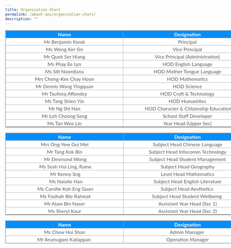```yaml
---
title: Organisation Chart
permalink: /about-aes/organisation-chart/
description: ""
---
```

<table style="margin: 0px; outline: 0px; padding: 0px; border-collapse: collapse; border: 1px solid rgb(170, 170, 170); color: rgb(88, 89, 91); font-family: Lato, sans-serif; font-size: 16px; font-style: normal; font-variant-ligatures: normal; font-variant-caps: normal; font-weight: 400; letter-spacing: normal; orphans: 2; text-align: left; text-transform: none; white-space: normal; widows: 2; word-spacing: 0px; -webkit-text-stroke-width: 0px; background-color: rgb(255, 255, 255); text-decoration-thickness: initial; text-decoration-style: initial; text-decoration-color: initial; width: 800px;" class="iveo_table ives_tab_simple3" cellpadding="0" cellspacing="0" border="1"><tbody style="margin: 0px; outline: 0px; padding: 0px;"><tr style="margin: 0px; outline: 0px; padding: 0px; background-color: rgb(5, 142, 249); color: white;"><td style="margin: 0px; outline: 0px; padding: 2px; text-align: center; border: 1px solid rgb(170, 170, 170); width: 400px;"><b style="margin: 0px; outline: 0px; padding: 0px;">Name</b></td><td style="margin: 0px; outline: 0px; padding: 2px; text-align: center; border: 1px solid rgb(170, 170, 170); width: 434px;"><b style="margin: 0px; outline: 0px; padding: 0px;">Designation</b></td></tr><tr style="margin: 0px; outline: 0px; padding: 0px;"><td style="margin: 0px; outline: 0px; padding: 2px; text-align: center; border: 1px solid rgb(170, 170, 170);">Mr Benjamin Kwok</td><td style="margin: 0px; outline: 0px; padding: 2px; text-align: center; border: 1px solid rgb(170, 170, 170);">Principal</td></tr><tr style="margin: 0px; outline: 0px; padding: 0px;"><td style="margin: 0px; outline: 0px; padding: 2px; text-align: center; border: 1px solid rgb(170, 170, 170);">Ms Wong Ker Sin</td><td style="margin: 0px; outline: 0px; padding: 2px; text-align: center; border: 1px solid rgb(170, 170, 170);">Vice Principal</td></tr><tr style="margin: 0px; outline: 0px; padding: 0px;"><td style="margin: 0px; outline: 0px; padding: 2px; text-align: center; border: 1px solid rgb(170, 170, 170);">Mr Quek Ser Hiang</td><td style="margin: 0px; outline: 0px; padding: 2px; text-align: center; border: 1px solid rgb(170, 170, 170);">Vice Principal (Administration)</td></tr><tr style="margin: 0px; outline: 0px; padding: 0px;"><td style="margin: 0px; outline: 0px; padding: 2px; text-align: center; border: 1px solid rgb(170, 170, 170);">Ms Phay Ee Lyn</td><td style="margin: 0px; outline: 0px; padding: 2px; text-align: center; border: 1px solid rgb(170, 170, 170);">HOD English Language</td></tr><tr style="margin: 0px; outline: 0px; padding: 0px;"><td style="margin: 0px; outline: 0px; padding: 2px; text-align: center; border: 1px solid rgb(170, 170, 170);">Ms Siti Noordiana</td><td style="margin: 0px; outline: 0px; padding: 2px; text-align: center; border: 1px solid rgb(170, 170, 170);">HOD Mother Tongue Language</td></tr><tr style="margin: 0px; outline: 0px; padding: 0px;"><td style="margin: 0px; outline: 0px; padding: 2px; text-align: center; border: 1px solid rgb(170, 170, 170);">Mrs Chong-Kee Chay Hoon</td><td style="margin: 0px; outline: 0px; padding: 2px; text-align: center; border: 1px solid rgb(170, 170, 170);">HOD Mathematics</td></tr><tr style="margin: 0px; outline: 0px; padding: 0px;"><td style="margin: 0px; outline: 0px; padding: 2px; text-align: center; border: 1px solid rgb(170, 170, 170);">Mr Dennis Wang Yingquan</td><td style="margin: 0px; outline: 0px; padding: 2px; text-align: center; border: 1px solid rgb(170, 170, 170);">HOD Science</td></tr><tr style="margin: 0px; outline: 0px; padding: 0px;"><td style="margin: 0px; outline: 0px; padding: 2px; text-align: center; border: 1px solid rgb(170, 170, 170);">Mr Taufeeq Affandey</td><td style="margin: 0px; outline: 0px; padding: 2px; text-align: center; border: 1px solid rgb(170, 170, 170);">HOD Craft &amp; Technology</td></tr><tr style="margin: 0px; outline: 0px; padding: 0px;"><td style="margin: 0px; outline: 0px; padding: 2px; text-align: center; border: 1px solid rgb(170, 170, 170); style=">Ms Tang Shien Yin</td><td style="margin: 0px; outline: 0px; padding: 2px; text-align: center; border: 1px solid rgb(170, 170, 170);">HOD Humanities</td></tr><tr style="margin: 0px; outline: 0px; padding: 0px;"><td style="margin: 0px; outline: 0px; padding: 2px; text-align: center; border: 1px solid rgb(170, 170, 170);">Mr Ng Shi Han</td><td style="margin: 0px; outline: 0px; padding: 2px; text-align: center; border: 1px solid rgb(170, 170, 170);">&nbsp;HOD Character &amp; Citizenship Education</td></tr><tr style="margin: 0px; outline: 0px; padding: 0px;"><td style="margin: 0px; outline: 0px; padding: 2px; text-align: center; border: 1px solid rgb(170, 170, 170);">Mr Loh Choong Seng</td><td style="margin: 0px; outline: 0px; padding: 2px; text-align: center; border: 1px solid rgb(170, 170, 170);">School Staff Developer</td></tr><tr style="margin: 0px; outline: 0px; padding: 0px;"><td style="margin: 0px; outline: 0px; padding: 2px; text-align: center; border: 1px solid rgb(170, 170, 170);">Ms Tan Wee Lin</td><td style="margin: 0px; outline: 0px; padding: 2px; text-align: center; border: 1px solid rgb(170, 170, 170);">Year Head (Upper Sec)</td></tr><tr style="margin: 0px; outline: 0px; padding: 0px;"></tr></tbody></table>

<br>

<table style="margin: 0px; outline: 0px; padding: 0px; border-collapse: collapse; border: 1px solid rgb(170, 170, 170); color: rgb(88, 89, 91); font-family: Lato, sans-serif; font-size: 16px; font-style: normal; font-variant-ligatures: normal; font-variant-caps: normal; font-weight: 400; letter-spacing: normal; orphans: 2; text-align: left; text-transform: none; white-space: normal; widows: 2; word-spacing: 0px; -webkit-text-stroke-width: 0px; background-color: rgb(255, 255, 255); text-decoration-thickness: initial; text-decoration-style: initial; text-decoration-color: initial; width: 800px;" class="iveo_table ives_tab_simple3" cellpadding="0" cellspacing="0" border="1"><tbody style="margin: 0px; outline: 0px; padding: 0px;"><tr style="margin: 0px; outline: 0px; padding: 0px; background-color: rgb(5, 142, 249); color: white;"><td style="margin: 0px; outline: 0px; padding: 2px; text-align: center; border: 1px solid rgb(170, 170, 170); width: 410px;"><b style="margin: 0px; outline: 0px; padding: 0px;">Name</b></td><td style="margin: 0px; outline: 0px; padding: 2px; text-align: center; border: 1px solid rgb(170, 170, 170); width: 443px;"><b style="margin: 0px; outline: 0px; padding: 0px;">Designation</b></td></tr><tr style="margin: 0px; outline: 0px; padding: 0px;"><td style="margin: 0px; outline: 0px; padding: 2px; text-align: center; border: 1px solid rgb(170, 170, 170);">Mrs Ong-Yew Gui Mei</td><td style="margin: 0px; outline: 0px; padding: 2px; text-align: center; border: 1px solid rgb(170, 170, 170);">Subject Head Chinese Language</td></tr><tr style="margin: 0px; outline: 0px; padding: 0px;"><td style="margin: 0px; outline: 0px; padding: 2px; text-align: center; border: 1px solid rgb(170, 170, 170);">Mr Tang Kok Bin</td><td style="margin: 0px; outline: 0px; padding: 2px; text-align: center; border: 1px solid rgb(170, 170, 170);">Subject Head Infocomm Technology</td></tr><tr style="margin: 0px; outline: 0px; padding: 0px;"><td style="margin: 0px; outline: 0px; padding: 2px; text-align: center; border: 1px solid rgb(170, 170, 170);">&nbsp;Mr Desmond Wong</td><td style="margin: 0px; outline: 0px; padding: 2px; text-align: center; border: 1px solid rgb(170, 170, 170);">Subject Head Student Management</td></tr><tr style="margin: 0px; outline: 0px; padding: 0px;"><td style="margin: 0px; outline: 0px; padding: 2px; text-align: center; border: 1px solid rgb(170, 170, 170);">&nbsp;Ms Seah Hui Ling, Raine</td><td style="margin: 0px; outline: 0px; padding: 2px; text-align: center; border: 1px solid rgb(170, 170, 170);">Subject Head Geography</td></tr><tr style="margin: 0px; outline: 0px; padding: 0px;"><td style="margin: 0px; outline: 0px; padding: 2px; text-align: center; border: 1px solid rgb(170, 170, 170);">&nbsp;Mr Kenny Sng</td><td style="margin: 0px; outline: 0px; padding: 2px; text-align: center; border: 1px solid rgb(170, 170, 170);">Level Head Mathematics</td></tr><tr style="margin: 0px; outline: 0px; padding: 0px;"><td style="margin: 0px; outline: 0px; padding: 2px; text-align: center; border: 1px solid rgb(170, 170, 170);">&nbsp;&nbsp;Ms Natalie Han</td><td style="margin: 0px; outline: 0px; padding: 2px; text-align: center; border: 1px solid rgb(170, 170, 170);">Subject Head English Literature</td></tr><tr style="margin: 0px; outline: 0px; padding: 0px;"><td style="margin: 0px; outline: 0px; padding: 2px; text-align: center; border: 1px solid rgb(170, 170, 170);">&nbsp;Ms Camille Koh Eng Guan</td><td style="margin: 0px; outline: 0px; padding: 2px; text-align: center; border: 1px solid rgb(170, 170, 170);">Subject Head Aesthetics&nbsp;</td></tr><tr style="margin: 0px; outline: 0px; padding: 0px;"><td style="margin: 0px; outline: 0px; padding: 2px; text-align: center; border: 1px solid rgb(170, 170, 170);">&nbsp;Ms Fasihah Bte Rahmat</td><td style="margin: 0px; outline: 0px; padding: 2px; text-align: center; border: 1px solid rgb(170, 170, 170);">Subject Head Student Wellbeing&nbsp;</td></tr><tr><td style="margin: 0px; outline: 0px; padding: 2px; text-align: center; border: 1px solid rgb(170, 170, 170);">Mr Alam Bin Naser</td><td style="margin: 0px; outline: 0px; padding: 2px; text-align: center; border: 1px solid rgb(170, 170, 170);">Assistant Year Head (Sec 1)</td></tr><tr><td style="margin: 0px; outline: 0px; padding: 2px; text-align: center; border: 1px solid rgb(170, 170, 170);">Ms Sheryl Kaur</td><td style="margin: 0px; outline: 0px; padding: 2px; text-align: center; border: 1px solid rgb(170, 170, 170);">Assistant Year Head (Sec 2)</td></tr><tr style="margin: 0px; outline: 0px; padding: 0px;"></tr></tbody></table>

<br>

<table style="margin: 0px; outline: 0px; padding: 0px; border-collapse: collapse; border: 1px solid rgb(170, 170, 170); color: rgb(88, 89, 91); font-family: Lato, sans-serif; font-size: 16px; font-style: normal; font-variant-ligatures: normal; font-variant-caps: normal; font-weight: 400; letter-spacing: normal; orphans: 2; text-align: left; text-transform: none; white-space: normal; widows: 2; word-spacing: 0px; -webkit-text-stroke-width: 0px; background-color: rgb(255, 255, 255); text-decoration-thickness: initial; text-decoration-style: initial; text-decoration-color: initial; width: 800px;" class="iveo_table ives_tab_simple3" cellpadding="0" cellspacing="0" border="1"><tbody style="margin: 0px; outline: 0px; padding: 0px;"><tr style="margin: 0px; outline: 0px; padding: 0px; background-color: rgb(5, 142, 249); color: white;"><td style="margin: 0px; outline: 0px; padding: 2px; text-align: center; border: 1px solid rgb(170, 170, 170); width: 420px;"><b style="margin: 0px; outline: 0px; padding: 0px;">Name</b></td><td style="margin: 0px; outline: 0px; padding: 2px; text-align: center; border: 1px solid rgb(170, 170, 170); width: 456px;"><b style="margin: 0px; outline: 0px; padding: 0px;">Designation</b></td></tr><tr style="margin: 0px; outline: 0px; padding: 0px;"><td style="margin: 0px; outline: 0px; padding: 2px; text-align: center; border: 1px solid rgb(170, 170, 170);">Ms Chew Hui Shan</td><td style="margin: 0px; outline: 0px; padding: 2px; text-align: center; border: 1px solid rgb(170, 170, 170);"><span style="margin: 0px; outline: 0px; padding: 0px; text-align: left;">Admin Manager</span>&nbsp;<br style="margin: 0px; outline: 0px; padding: 0px;"></td></tr><tr style="margin: 0px; outline: 0px; padding: 0px;"><td style="margin: 0px; outline: 0px; padding: 2px; text-align: center; border: 1px solid rgb(170, 170, 170);">Mr Arumugam Kaliappan&nbsp;</td><td style="margin: 0px; outline: 0px; padding: 2px; text-align: center; border: 1px solid rgb(170, 170, 170);">&nbsp;Operation Manager&nbsp;</td></tr></tbody></table>